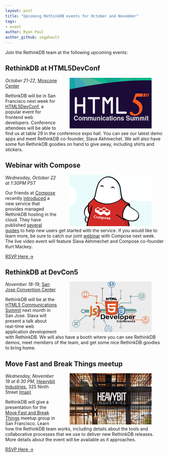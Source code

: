```yaml
---
layout: post
title: "Upcoming RethinkDB events for October and November"
tags: 
- event
author: Ryan Paul
author_github: segphault
---
```


Join the RethinkDB team at the following upcoming events:

## RethinkDB at HTML5DevConf

<img src="/assets/images/posts/2014-10-17-html5con.png" style="float: right; margin: 0px 40px;" />

*October 21-22*, [Moscone Center][]

RethinkDB will be in San Francisco next week for [HTML5DevConf][], a popular
event for frontend web developers. Conference attendees will be able to find us
at table 29 in the conference expo hall. You can see our latest demo apps and
meet RethinkDB co-founder, Slava Akhmechet. We will also have some fun
RethinkDB goodies on hand to give away, including shirts and stickers.
<!--more-->

[Moscone Center]: http://html5devconf.com/venue.html
[HTML5DevConf]: http://html5devconf.com/

## Webinar with Compose

<img src="/assets/images/posts/2014-10-17-compose-block.png" style="float: right; margin: 0px 40px;" />

*Wednesday, October 22 at 1:30PM PST*

Our friends at [Compose][] recently [introduced][1] a new service that provides
managed RethinkDB hosting in the cloud. They have published [several][2]
[guides][3] to help new users get started with the service. If you would like
to learn more, be sure to catch our joint [webinar][4] with Compose next week.
The live video event will feature Slava Akhmechet and Compose co-founder Kurt
Mackey.

[RSVP Here &rarr;][5]

[Compose]: http://compose.io/
[1]: http://rethinkdb.com/blog/compose/
[2]: https://blog.compose.io/getting-started-with-compose-and-rethinkdb/
[3]: https://blog.compose.io/connecting-to-composes-rethinkdb-deployments-with-ssh/
[4]: http://www.meetup.com/RethinkDB-Bay-Area-Meetup-Group/events/213498072/
[5]: http://www.meetup.com/RethinkDB-Bay-Area-Meetup-Group/events/213498072/

## RethinkDB at DevCon5

<img src="/assets/images/posts/2014-10-17-html5devconf.png" style="float: right; margin: 0px 40px;" />

*November 18-19*, [San Jose Convention Center][6]

RethinkDB will be at the [HTML5 Communications Summit][7] next month in San
Jose. Slava will present a talk about real-time web application development
with RethinkDB. We will also have a booth where you can see RethinkDB demos,
meet members of the team, and get some nice RethinkDB goodies to bring home.

[6]: http://www.html5report.com/conference/california/travel.aspx
[7]: http://www.html5report.com/conference/california/

## Move Fast and Break Things meetup

<img src="/assets/images/posts/2014-09-02-heavybit.jpg" style="float: right; margin: 0px 40px;" />

*Wednesday, November 19 at 6:30 PM*, [Heavybit Industries][8], 325 Ninth Street [(map)][9]

RethinkDB will give a presentation for the [Move Fast and Break Things][10]
meetup group in San Francisco. Learn how the RethinkDB team works, including
details about the tools and collaborative processes that we use to deliver new
RethinkDB releases. More details about the event will be available as it
approaches.

[RSVP Here &rarr;][11]

[8]: http://heavybit.com
[9]: https://www.google.com/maps/place/325+9th+St,+San+Francisco,+CA+94103/@37.773589,-122.411017,17z/data=!3m1!4b1!4m2!3m1!1s0x808f7e283f30b915:0x6697580414bf2352?hl=en-US
[10]: http://www.meetup.com/Move-Fast-and-Break-Things/
[11]: http://www.meetup.com/Move-Fast-and-Break-Things/events/207880972/
